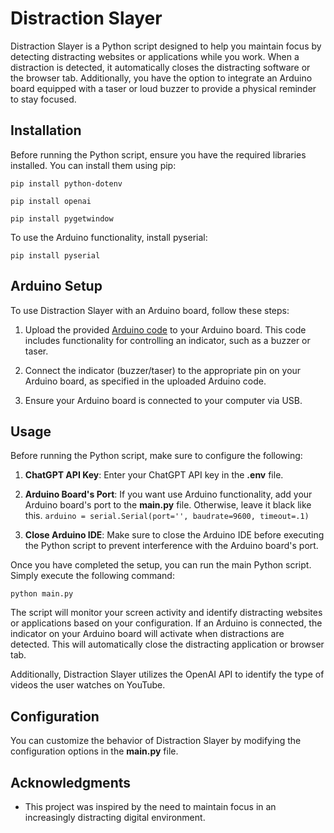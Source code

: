 Distraction Slayer
==================

Distraction Slayer is a Python script designed to help you maintain focus by detecting distracting websites or applications while you work. When a distraction is detected, it automatically closes the distracting software or the browser tab. Additionally, you have the option to integrate an Arduino board equipped with a taser or loud buzzer to provide a physical reminder to stay focused.

Installation
------------

Before running the Python script, ensure you have the required libraries installed. You can install them using pip:

`pip install python-dotenv`

`pip install openai`

`pip install pygetwindow`


To use the Arduino functionality, install pyserial:

`pip install pyserial`

Arduino Setup
-------------

To use Distraction Slayer with an Arduino board, follow these steps:

1.  Upload the provided [Arduino code](https://github.com/NotYasiru/distraction-slayer/blob/main/distraction_slayer_arduino/distraction_slayer_arduino.ino) to your Arduino board. This code includes functionality for controlling an indicator, such as a buzzer or taser.
    
2.  Connect the indicator (buzzer/taser) to the appropriate pin on your Arduino board, as specified in the uploaded Arduino code.
    
3.  Ensure your Arduino board is connected to your computer via USB.
    

Usage
-----

Before running the Python script, make sure to configure the following:

1.  **ChatGPT API Key**: Enter your ChatGPT API key in the **.env** file.
    
2.  **Arduino Board's Port**: If you want use Arduino functionality, add your Arduino board's port to the **main.py** file. Otherwise, leave it black like this. `arduino = serial.Serial(port='', baudrate=9600, timeout=.1)`
    
3.  **Close Arduino IDE**: Make sure to close the Arduino IDE before executing the Python script to prevent interference with the Arduino board's port.
    

Once you have completed the setup, you can run the main Python script. Simply execute the following command:

`python main.py`

The script will monitor your screen activity and identify distracting websites or applications based on your configuration. If an Arduino is connected, the indicator on your Arduino board will activate when distractions are detected. This will automatically close the distracting application or browser tab.

Additionally, Distraction Slayer utilizes the OpenAI API to identify the type of videos the user watches on YouTube.

Configuration
-------------

You can customize the behavior of Distraction Slayer by modifying the configuration options in the **main.py** file.


Acknowledgments
---------------

*   This project was inspired by the need to maintain focus in an increasingly distracting digital environment.
